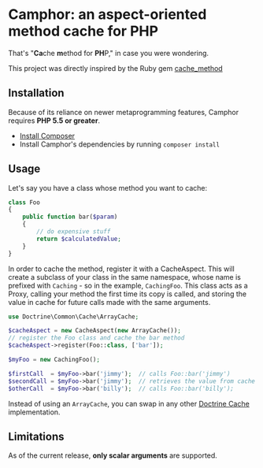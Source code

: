 # Camphor: an aspect-oriented method cache for PHP

That's "**Ca**che **m**ethod for **PH**P," in case you were wondering.

This project was directly inspired by the Ruby gem
[cache_method](https://github.com/seamusabshere/cache_method)

## Installation

Because of its reliance on newer metaprogramming features, Camphor requires
**PHP 5.5 or greater**.

* [Install Composer](https://getcomposer.org/download/)
* Install Camphor's dependencies by running `composer install`

## Usage

Let's say you have a class whose method you want to cache:

```php
class Foo
{
    public function bar($param)
    {
        // do expensive stuff
        return $calculatedValue;
    }
}
```

In order to cache the method, register it with a CacheAspect. This will create
a subclass of your class in the same namespace, whose name is prefixed with
`Caching` - so in the example, `CachingFoo`. This class acts as a Proxy,
calling your method the first time its copy is called, and storing the value
in cache for future calls made with the same arguments.

```php
use Doctrine\Common\Cache\ArrayCache;

$cacheAspect = new CacheAspect(new ArrayCache());
// register the Foo class and cache the bar method
$cacheAspect->register(Foo::class, ['bar']);

$myFoo = new CachingFoo();

$firstCall  = $myFoo->bar('jimmy');  // calls Foo::bar('jimmy')
$secondCall = $myFoo->bar('jimmy');  // retrieves the value from cache
$otherCall  = $myFoo->bar('billy');  // calls Foo::bar('billy');
```

Instead of using an `ArrayCache`, you can swap in any other
[Doctrine Cache](https://github.com/doctrine/cache) implementation.

## Limitations

As of the current release, **only scalar arguments** are supported.
